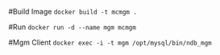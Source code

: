 
#Build Image
`docker build -t mcmgm .`

#Run
`docker run -d --name mgm mcmgm`

#Mgm Client
`docker exec -i -t mgm /opt/mysql/bin/ndb_mgm`

